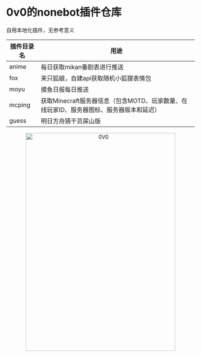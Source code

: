# 0v0的nonebot插件仓库
自用本地化插件，无参考意义

| 插件目录名 |用途  |
| --- | --- |
|anime  |每日获取mikan番剧表进行推送  |
|fox  |来只狐娘，自建api获取随机小狐狸表情包  |
|moyu  |摸鱼日报每日推送  |
|mcping  |获取Minecraft服务器信息（包含MOTD、玩家数量、在线玩家ID、服务器图标、服务器版本和延迟）  |
|guess  |明日方舟猜干员屎山版  |
<p align="center">
 <a href="https://adorable0v0.top"><img src="https://adorable0v0.top/kdl.jpg" width="400" height="581" 
alt="0V0"></a>
</p>
<div align="center">
